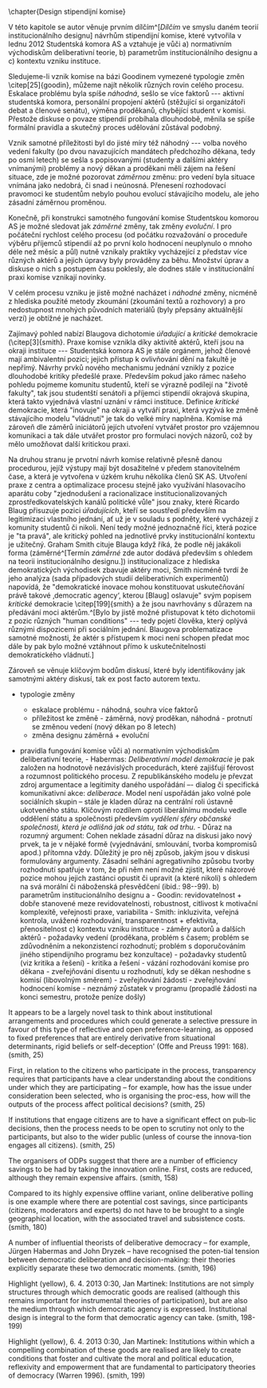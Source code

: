 \chapter{Design stipendijní komise}



V této kapitole se autor věnuje prvním dílčím^[*Dílčím* ve smyslu daném teorií institucionálního designu] návrhům stipendijní komise, které vytvořila v lednu 2012 Studentská komora AS a vztahuje je vůči a) normativním východiskům deliberativní teorie, b) parametrům institucionálního designu a c) kontextu vzniku instituce. 

Sledujeme-li vznik komise na bázi Goodinem vymezené typologie změn \citep[25]{goodin}, můžeme najít několik různých rovin celého procesu. Eskalace problému byla spíše *náhodná*, sešlo se více faktorů --- aktivní studentská komora, personální propojení aktérů (stěžující si organizátoři debat a členové senátu), výměna proděkanů, chybějící student v komisi. Přestože diskuse o povaze stipendií probíhala dlouhodobě, měnila se spíše formální pravidla a skutečný proces udělování zůstával podobný.

Vznik samotné příležitosti byl do jisté míry též náhodný --- volba nového vedení fakulty (po dvou navazujících mandátech předchozího děkana, tedy po osmi letech) se sešla s popisovanými (studenty a dalšími aktéry vnímanými) problémy a nový děkan a proděkani měli zájem na řešení situace, zde je možné pozorovat *záměrnou* změnu: pro vedení byla situace vnímána jako nedobrá, či snad i neúnosná. Přenesení rozhodovací pravomoci ke studentům nebylo pouhou evolucí stávajícího modelu, ale jeho zásadní záměrnou proměnou.

Konečně, při konstrukci samotného fungování komise Studentskou komorou AS je možné sledovat jak *záměrné* změny, tak změny *evoluční*. I pro počáteční rychlost celého procesu (od počátku rozvažování o proceduře výběru příjemců stipendií až po první kolo hodnocení neuplynulo o mnoho déle než měsíc a půl) nutně vznikaly praktiky vycházející z představ více různých aktérů a jejich úpravy byly prováděny za běhu. Množství úprav a diskuse o nich s postupem času poklesly, ale dodnes stále v institucionální praxi komise vznikají novinky.

V celém procesu vzniku je jistě možné nacházet i *náhodné* změny, nicméně z hlediska použité metody zkoumání (zkoumání textů a rozhovory) a pro nedostupnost mnohých původních materiálů (byly přepsány aktuálnější verzí) je obtížné je nacházet.

Zajímavý pohled nabízí Blaugova dichotomie *úřadující* a *kritické* demokracie (\citep[3]{smith}. Praxe komise vznikla díky aktivitě aktérů, kteří jsou na okraji instituce --- Studentská komora AS je stále orgánem, jehož členové mají ambivalentní pozici; jejich přístup k ovlivňování dění na fakultě je nepřímý. Návrhy prvků nového mechanismu jednání vznikly z pozice dlouhodobé kritiky předešlé praxe. Především pokud jako rámec našeho pohledu pojmeme komunitu studentů, kteří se výrazně podílejí na "životě fakulty", tak jsou studentští senátoři a příjemci stipendií okrajová skupina, která takto vyjednává vlastní uznání v rámci instituce. Definice *kritické* demokracie, která "inovuje" na okraji a vytváří praxi, která vyzývá ke změně stávajícího modelu "vládnutí" je tak do velké míry naplněna. Komise má zároveň dle záměrů iniciátorů jejích utvoření vytvářet prostor pro vzájemnou komunikaci a tak dále utvářet prostor pro formulaci nových názorů, což by mělo umožňovat další kritickou praxi.

Na druhou stranu je prvotní návrh komise relativně přesně danou procedurou, jejíž výstupy mají být dosažitelné v předem stanovitelném čase, a která je vytvořena v úzkém kruhu několika členů SK AS. Utvoření praxe z centra a optimalizace procesu stejně jako využívání hlasovacího aparátu coby "zjednodušení a racionalizace institucionalizovaných zprostředkovatelských kanálů politické vůle" jsou znaky, které Ricardo Blaug přisuzuje pozici *úřadujících*, kteří se soustředí především na legitimizaci vlastního jednání, ať už je v souladu s podněty, které vycházejí z komunity studentů či nikoli. Není tedy možné jednoznačně říci, která pozice je "ta pravá", ale kritický pohled na jednotlivé prvky institucionální kontextu je užitečný. Graham Smith cituje Blauga když říká, že podle něj jakákoli forma (záměrné^[Termín *záměrné* zde autor dodává především s ohledem na teorii institucionálního designu.]) institucionalizace z hlediska demokratických východisek zbavuje aktéry moci, Smith nicméně tvrdí že jeho analýza (sada případových studií deliberativních experimentů) napovídá, že "demokratické inovace mohou konstituovat uskutečňování právě takové ‚democratic agency‘, kterou [Blaug] oslavuje" svým popisem *kritické* demokracie \citep[199]{smith} a že jsou navrhovány s důrazem na předávání moci aktérům.^[Bylo by jistě možné přistupovat k této dichotomii z pozic různých "human conditions" --- tedy pojetí člověka, který oplývá různými dispozicemi při sociálním jednání. Blaugova problematizace samotné možnosti, že aktér s přístupem k moci není schopen předat moc dále by pak bylo možné vztáhnout přímo k uskutečnitelnosti demokratického vládnutí.] 








Zároveň se věnuje klíčovým bodům diskusí, které byly identifikovány jak samotnými aktéry diskusí, tak ex post facto autorem textu.




- typologie změny
    - eskalace problému - náhodná, souhra více faktorů
    - příležitost ke změně - záměrná, nový proděkan, náhodná - protnutí se změnou vedení (nový děkan po 8 letech)
    - změna designu záměrná + evoluční









- pravidla fungování komise vůči
    a) normativním východiskům deliberativní teorie, 
        - Habermas: *Deliberativní model demokracie* je pak založen na hodnotově nezávislých procedurách, které zajišťují férovost a rozumnost politického procesu. Z republikánského modelu je převzat zdroj argumentace a legitimity daného uspořádání –- dialog či specifická komunikativní akce: *deliberace*. Model není uspořádán jako volné pole sociálních skupin  – stále je kladen důraz na centrální roli ústavně ukotveného  státu. Klíčovým rozdílem oproti liberálnímu modelu vedle oddělení státu a společnosti především *vydělení sféry občanské společnosti, která je odlišná jak od státu, tak od trhu*.
        - Důraz na rozumný argument: Cohen neklade zásadní důraz na diskusi jako nový prvek, ta je v nějaké formě (vyjednávání, smlouvání, tvorba kompromisů apod.) přítomna vždy. Důležitý je pro něj způsob, jakým jsou v diskusi formulovány argumenty. Zásadní selhání agregativního způsobu tvorby rozhodnutí spatřuje v tom, že při něm není možné zjistit, které názorové pozice mohou jejich zastánci opustit či upravit (a které nikoli) s ohledem na svá morální či náboženská přesvědčení (ibid.: 98--99).
    b) parametrům institucionálního designu a 
        - Goodin: revidovatelnost + dobře stanovené meze revidovatelnosti, robustnost, citlivost k motivační komplexitě, veřejnosti praxe, variabilita
        - Smith: inkluzivita, veřejná kontrola, uvážené rozhodování, transparentnost + efektivita, přenositelnost
    c) kontextu vzniku instituce - záměry autorů a dalších aktérů
        - požadavky vedení (proděkana, problém s časem; problém se zdůvodněním a nekonzistencí rozhodnutí; problém s doporučováním jiného stipendijního programu bez konzultace)
        - požadavky studentů (viz kritika a řešení)
            - kritika a řešení
                - vázání rozhodování komise pro děkana
                - zveřejňování disentu u rozhodnutí, kdy se děkan neshodne s komisí (libovolným směrem)
                - zveřejňování žádostí
                - zveřejňování hodnocení komise
                - neznámý zůstatek v programu (propadlé žádosti na konci semestru, protože peníze došly)





It appears to be a largely novel task to think about institutional arrangements and procedures which could generate a selective pressure in favour of this type of reflective and open preference-learning, as opposed to fixed preferences that are entirely derivative from situational determinants, rigid beliefs or self-deception' (Offe and Preuss 1991: 168). (smith, 25)


First, in relation to the citizens who participate in the process, transparency requires that participants have a clear understanding about the conditions under which they are participating – for example, how has the issue under consideration been selected, who is organising the proc-ess, how will the outputs of the process affect political decisions? (smith, 25)

If institutions that engage citizens are to have a significant effect on pub-lic decisions, then the process needs to be open to scrutiny not only to the participants, but also to the wider public (unless of course the innova-tion engages all citizens). (smith, 25)

The organisers of ODPs suggest that there are a number of efficiency savings to be had by taking the innovation online. First, costs are reduced, although they remain expensive affairs. (smith, 158)

Compared to its highly expensive offline variant, online deliberative polling  is one example where there are potential cost savings, since participants (citizens, moderators and experts) do not have to be brought to a single geographical location, with the associated travel and subsistence costs. (smith, 180)

A number of influential theorists of deliberative democracy – for example, Jürgen Habermas and John Dryzek – have recognised the poten-tial tension between democratic deliberation and decision-making: their theories explicitly separate these two democratic moments. (smith, 196)



Highlight (yellow), 6. 4. 2013 0:30, Jan Martinek:
Institutions are not simply structures through which democratic goods are realised (although this remains important for instrumental theories of participation), but are also the medium through which democratic agency is expressed. Institutional design is integral to the form that democratic agency can take. (smith, 198-199)

Highlight (yellow), 6. 4. 2013 0:30, Jan Martinek:
Institutions within which a compelling combination of these goods are realised are likely to create conditions that foster and cultivate the moral and political education, reflexivity and empowerment that are fundamental to participatory theories of democracy (Warren 1996). (smith, 199)


